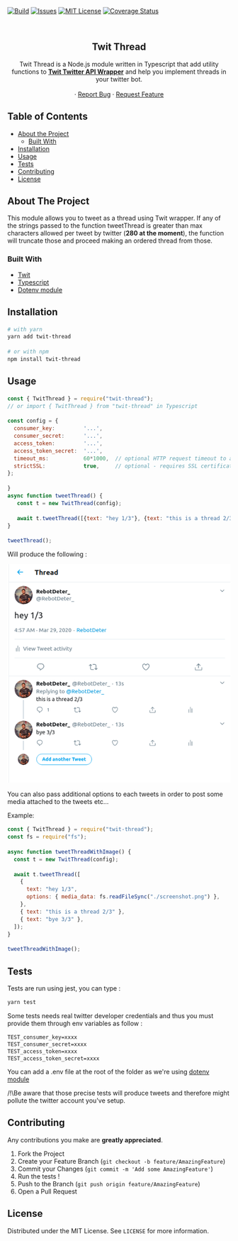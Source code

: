 [![Build][build-shield]][build-url]
[![Issues][issues-shield]][issues-url]
[![MIT License][license-shield]][license-url]
[![Coverage Status](https://coveralls.io/repos/github/adblanc/twit-thread/badge.svg?branch=master)](https://coveralls.io/github/adblanc/twit-thread?branch=master)

<br />

  <h2 align="center">Twit Thread</h2>

  <p align="center">
    Twit Thread is a Node.js module written in Typescript that add utility functions to 
  <a href="https://github.com/ttezel/twit"><strong>Twit Twitter API Wrapper</strong></a>
  and help you implement threads in your twitter bot.
    <br />
    <br />
    ·
    <a href="https://github.com/adblanc/repo/issues">Report Bug</a>
    ·
    <a href="https://github.com/adblanc/repo/issues">Request Feature</a>
  </p>
</p>

## Table of Contents

- [About the Project](#about-the-project)
  - [Built With](#built-with)
- [Installation](#installation)
- [Usage](#usage)
- [Tests](#tests)
- [Contributing](#contributing)
- [License](#license)

## About The Project

This module allows you to tweet as a thread using Twit wrapper.
If any of the strings passed to the function tweetThread is greater than max characters allowed per tweet by twitter (**280 at the moment**), the function will truncate those and proceed making an ordered thread from those.

### Built With

- [Twit](https://github.com/ttezel/twit)
- [Typescript](https://github.com/microsoft/TypeScript)
- [Dotenv module](https://github.com/motdotla/dotenv)

## Installation

```sh
# with yarn
yarn add twit-thread

# or with npm
npm install twit-thread
```

## Usage

```js
const { TwitThread } = require("twit-thread");
// or import { TwitThread } from "twit-thread" in Typescript

const config = {
  consumer_key:         '...',
  consumer_secret:      '...',
  access_token:         '...',
  access_token_secret:  '...',
  timeout_ms:           60*1000,  // optional HTTP request timeout to apply to all requests.
  strictSSL:            true,     // optional - requires SSL certificates to be valid.
};

}
async function tweetThread() {
   const t = new TwitThread(config);

   await t.tweetThread([{text: "hey 1/3"}, {text: "this is a thread 2/3"}, {text: "bye 3/3"}]);
}

tweetThread();
```

Will produce the following :

![Twitter thread using Twit Thread](images/screenshot.png)

You can also pass additional options to each tweets in order to post some media attached to the tweets etc...

Example:

```js
const { TwitThread } = require("twit-thread");
const fs = require("fs");

async function tweetThreadWithImage() {
  const t = new TwitThread(config);

  await t.tweetThread([
    {
      text: "hey 1/3",
      options: { media_data: fs.readFileSync("./screenshot.png") },
    },
    { text: "this is a thread 2/3" },
    { text: "bye 3/3" },
  ]);
}

tweetThreadWithImage();
```

## Tests

Tests are run using jest, you can type :

```sh
yarn test
```

Some tests needs real twitter developer credentials and thus you must provide them through env variables as follow :

```
TEST_consumer_key=xxxx
TEST_consumer_secret=xxxx
TEST_access_token=xxxx
TEST_access_token_secret=xxxx
```

You can add a .env file at the root of the folder as we're using [dotenv module](https://github.com/motdotla/dotenv)

/!\Be aware that those precise tests will produce tweets and therefore might pollute the twitter account you've setup.

<!-- CONTRIBUTING -->

## Contributing

Any contributions you make are **greatly appreciated**.

1. Fork the Project
2. Create your Feature Branch (`git checkout -b feature/AmazingFeature`)
3. Commit your Changes (`git commit -m 'Add some AmazingFeature'`)
4. Run the tests !
5. Push to the Branch (`git push origin feature/AmazingFeature`)
6. Open a Pull Request

<!-- LICENSE -->

## License

Distributed under the MIT License. See `LICENSE` for more information.

<!-- MARKDOWN LINKS & IMAGES -->
<!-- https://www.markdownguide.org/basic-syntax/#reference-style-links -->

[issues-shield]: https://img.shields.io/github/issues/adblanc/twit-thread
[issues-url]: https://github.com/adblanc/twit-thread/issues
[license-shield]: https://img.shields.io/github/license/adblanc/twit-thread
[license-url]: https://github.com/adblanc/twit-thread/blob/master/LICENSE
[build-shield]: https://img.shields.io/circleci/build/github/adblanc/twit-thread/master
[build-url]: https://circleci.com/gh/adblanc/twit-thread
